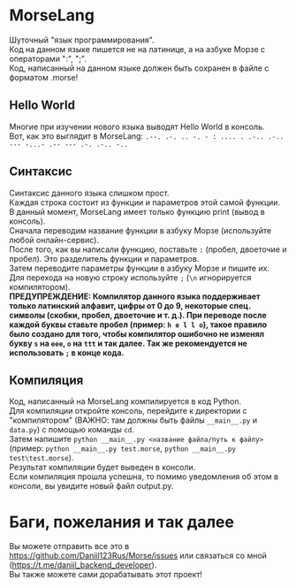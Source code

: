 # MorseLang  

Шуточный "язык программирования".  
Код на данном языке пишется не на латинице, а на азбуке Морзе с операторами ":", ";".  
Код, написанный на данном языке должен быть сохранен в файле с форматом .morse!    

## Hello World

Многие при изучении нового языка выводят Hello World в консоль.  
Вот, как это выглядит в MorseLang: `.--. .-. .. -. - : .... . .-.. .-.. --- -...- .-- --- .-. .-.. -..`    

## Синтаксис

Синтаксис данного языка слишком прост.  
Каждая строка состоит из функции и параметров этой самой функции.  
В данный момент, MorseLang имеет только функцию print (вывод в консоль).    
Сначала переводим название функции в азбуку Морзе (используйте любой онлайн-сервис).  
После того, как вы написали функцию, поставьте ` : ` (пробел, двоеточие и пробел). Это разделитель функции и параметров.  
Затем переводите параметры функции в азбуку Морзе и пишите их.  
Для перехода на новую строку используйте `;` (`\n` игнорируется компилятором).  
**ПРЕДУПРЕЖДЕНИЕ: Компилятор данного языка поддерживает только латинский алфавит, цифры от 0 до 9, некоторые спец. символы (скобки, пробел, двоеточие и т. д.). При переводе после каждой буквы ставьте пробел (пример: `h e l l o`), такое правило было создано для того, чтобы компилятор ошибочно не изменял букву `s` на `eee`, `o` на `ttt` и так далее. Так же рекомендуется не использовать `;` в конце кода.**
  
## Компиляция

Код, написанный на MorseLang компилируется в код Python.  
Для компиляции откройте консоль, перейдите к директории с "компилятором" (ВАЖНО: там должны быть файлы `__main__.py` и `data.py`) с помощью команды `cd`.  
Затем напишите `python __main__.py <название файла/путь к файлу>` (пример: `python __main__.py test.morse`, `python __main__.py test\test.morse`).  
Результат компиляции будет выведен в консоли.  
Если компиляция прошла успешна, то помимо уведомления об этом в консоли, вы увидите новый файл output.py.  
  
# Баги, пожелания и так далее  

Вы можете отправить все это в https://github.com/Daniil123Rus/Morse/issues или связаться со мной (https://t.me/daniil_backend_developer).  
Вы также можете сами дорабатывать этот проект!
